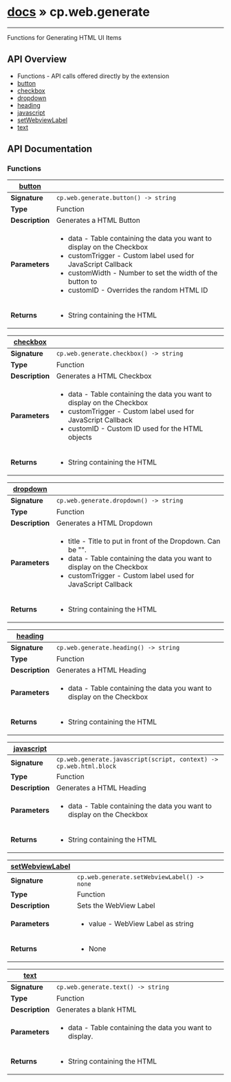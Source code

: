 # [docs](index.md) » cp.web.generate
---

Functions for Generating HTML UI Items

## API Overview
* Functions - API calls offered directly by the extension
 * [button](#button)
 * [checkbox](#checkbox)
 * [dropdown](#dropdown)
 * [heading](#heading)
 * [javascript](#javascript)
 * [setWebviewLabel](#setWebviewLabel)
 * [text](#text)

## API Documentation

### Functions

| [button](#button)         |                                                                                     |
| --------------------------------------------|-------------------------------------------------------------------------------------|
| **Signature**                               | `cp.web.generate.button() -> string`                                                                    |
| **Type**                                    | Function                                                                     |
| **Description**                             | Generates a HTML Button                                                                     |
| **Parameters**                              | <ul><li>data - Table containing the data you want to display on the Checkbox</li><li>customTrigger - Custom label used for JavaScript Callback</li><li>customWidth - Number to set the width of the button to</li><li>customID - Overrides the random HTML ID</li></ul> |
| **Returns**                                 | <ul><li>String containing the HTML</li></ul>          |

| [checkbox](#checkbox)         |                                                                                     |
| --------------------------------------------|-------------------------------------------------------------------------------------|
| **Signature**                               | `cp.web.generate.checkbox() -> string`                                                                    |
| **Type**                                    | Function                                                                     |
| **Description**                             | Generates a HTML Checkbox                                                                     |
| **Parameters**                              | <ul><li>data - Table containing the data you want to display on the Checkbox</li><li>customTrigger - Custom label used for JavaScript Callback</li><li>customID - Custom ID used for the HTML objects</li></ul> |
| **Returns**                                 | <ul><li>String containing the HTML</li></ul>          |

| [dropdown](#dropdown)         |                                                                                     |
| --------------------------------------------|-------------------------------------------------------------------------------------|
| **Signature**                               | `cp.web.generate.dropdown() -> string`                                                                    |
| **Type**                                    | Function                                                                     |
| **Description**                             | Generates a HTML Dropdown                                                                     |
| **Parameters**                              | <ul><li>title - Title to put in front of the Dropdown. Can be "".</li><li>data - Table containing the data you want to display on the Checkbox</li><li>customTrigger - Custom label used for JavaScript Callback</li></ul> |
| **Returns**                                 | <ul><li>String containing the HTML</li></ul>          |

| [heading](#heading)         |                                                                                     |
| --------------------------------------------|-------------------------------------------------------------------------------------|
| **Signature**                               | `cp.web.generate.heading() -> string`                                                                    |
| **Type**                                    | Function                                                                     |
| **Description**                             | Generates a HTML Heading                                                                     |
| **Parameters**                              | <ul><li>data - Table containing the data you want to display on the Checkbox</li></ul> |
| **Returns**                                 | <ul><li>String containing the HTML</li></ul>          |

| [javascript](#javascript)         |                                                                                     |
| --------------------------------------------|-------------------------------------------------------------------------------------|
| **Signature**                               | `cp.web.generate.javascript(script, context) -> cp.web.html.block`                                                                    |
| **Type**                                    | Function                                                                     |
| **Description**                             | Generates a HTML Heading                                                                     |
| **Parameters**                              | <ul><li>data - Table containing the data you want to display on the Checkbox</li></ul> |
| **Returns**                                 | <ul><li>String containing the HTML</li></ul>          |

| [setWebviewLabel](#setWebviewLabel)         |                                                                                     |
| --------------------------------------------|-------------------------------------------------------------------------------------|
| **Signature**                               | `cp.web.generate.setWebviewLabel() -> none`                                                                    |
| **Type**                                    | Function                                                                     |
| **Description**                             | Sets the WebView Label                                                                     |
| **Parameters**                              | <ul><li>value - WebView Label as string</li></ul> |
| **Returns**                                 | <ul><li>None</li></ul>          |

| [text](#text)         |                                                                                     |
| --------------------------------------------|-------------------------------------------------------------------------------------|
| **Signature**                               | `cp.web.generate.text() -> string`                                                                    |
| **Type**                                    | Function                                                                     |
| **Description**                             | Generates a blank HTML                                                                     |
| **Parameters**                              | <ul><li>data - Table containing the data you want to display.</li></ul> |
| **Returns**                                 | <ul><li>String containing the HTML</li></ul>          |

